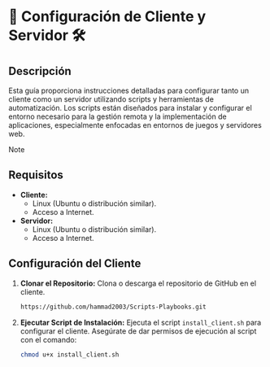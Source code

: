 # **🚀 Configuración de Cliente y Servidor 🛠️**

## Descripción

Esta guía proporciona instrucciones detalladas para configurar tanto un cliente como un servidor utilizando scripts y herramientas de automatización. Los scripts están diseñados para instalar y configurar el entorno necesario para la gestión remota y la implementación de aplicaciones, especialmente enfocadas en entornos de juegos y servidores web.

> [!NOTE]
> ## Requisitos
> - **Cliente:** 
>   - Linux (Ubuntu o distribución similar).
>   - Acceso a Internet.
> - **Servidor:**
>   - Linux (Ubuntu o distribución similar).
>   - Acceso a Internet.

## Configuración del Cliente

1. **Clonar el Repositorio:**
   Clona o descarga el repositorio de GitHub en el cliente.
   ```bash
   https://github.com/hammad2003/Scripts-Playbooks.git

3. **Ejecutar Script de Instalación:**
   Ejecuta el script `install_client.sh` para configurar el cliente. Asegúrate de dar permisos de ejecución al script con el comando:
   ```bash
   chmod u+x install_client.sh
